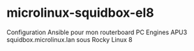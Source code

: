 # microlinux-squidbox-el8
Configuration Ansible pour mon routerboard PC Engines APU3 squidbox.microlinux.lan sous Rocky Linux 8
